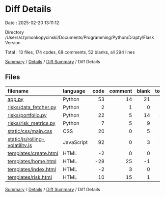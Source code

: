 # Diff Details

Date : 2025-02-20 13:11:12

Directory /Users/szymonkopycinski/Documents/Programming/Python/Drapty/Flask Version

Total : 10 files,  174 codes, 68 comments, 52 blanks, all 294 lines

[Summary](results.md) / [Details](details.md) / [Diff Summary](diff.md) / Diff Details

## Files
| filename | language | code | comment | blank | total |
| :--- | :--- | ---: | ---: | ---: | ---: |
| [app.py](/app.py) | Python | 53 | 14 | 21 | 88 |
| [risks/data\_fetcher.py](/risks/data_fetcher.py) | Python | 2 | 1 | 0 | 3 |
| [risks/portfolio.py](/risks/portfolio.py) | Python | 22 | 5 | 14 | 41 |
| [risks/risk\_metrics.py](/risks/risk_metrics.py) | Python | 7 | 5 | 9 | 21 |
| [static/css/main.css](/static/css/main.css) | CSS | 20 | 0 | 5 | 25 |
| [static/js/rolling-volatility.js](/static/js/rolling-volatility.js) | JavaScript | 92 | 0 | 3 | 95 |
| [templates/create.html](/templates/create.html) | HTML | -2 | 0 | 0 | -2 |
| [templates/home.html](/templates/home.html) | HTML | -28 | 25 | -1 | -4 |
| [templates/index.html](/templates/index.html) | HTML | -2 | 3 | 0 | 1 |
| [templates/risk.html](/templates/risk.html) | HTML | 10 | 15 | 1 | 26 |

[Summary](results.md) / [Details](details.md) / [Diff Summary](diff.md) / Diff Details